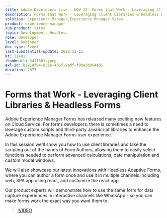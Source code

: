 ```yaml
---
title: Adobe Developers Live - NOV 22- Forms that Work - Leveraging Client Libraries & Headless Forms
description: Forms that Work - Leveraging Client Libraries & Headless FormsAdobe Experience Manager Forms has released many exciting new features on Cloud Service. For forms developers, there is sometimes a need to leverage custom scripts and third-party JavaScript libraries to enhance the Adobe Experience Manager Forms user experience.In this session we'll show you how to use client libraries and take the scripting out of the hands of Form Authors, allowing them to easily select functions needed to perform advanced calculations, date manipulation and custom modal windows.We will also showcase our latest innovations with Headless Adaptive Forms, where you can author a form once and use it in multiple channels including web, SPA app using react, and customize the react app.Our product experts will demonstrate how to use the same form for data capture experiences in interactive channels like WhatsApp - so you can make forms work the exact way you want them to.
solution: Experience Manager,Experience Manager Sites
product: experience manager
sub-product: sites
topic: Development, Headless
role: Developer
level: Beginner
doc-type: Event
last-substantial-update: 2022-11-15
kt: 11481
thumbnail: 3411301.jpeg
exl-id: b221af94-831e-466f-9adf-f0be3b064485
duration: 2877
---
```

# Forms that Work - Leveraging Client Libraries & Headless Forms

Adobe Experience Manager Forms has released many exciting new features on Cloud Service. For forms developers, there is sometimes a need to leverage custom scripts and third-party JavaScript libraries to enhance the Adobe Experience Manager Forms user experience.

In this session we'll show you how to use client libraries and take the scripting out of the hands of Form Authors, allowing them to easily select functions needed to perform advanced calculations, date manipulation and custom modal windows.

We will also showcase our latest innovations with Headless Adaptive Forms, where you can author a form once and use it in multiple channels including web, SPA app using react, and customize the react app.

Our product experts will demonstrate how to use the same form for data capture experiences in interactive channels like WhatsApp - so you can make forms work the exact way you want them to.

>[!VIDEO](https://video.tv.adobe.com/v/3411301/?quality=12&learn=on)
